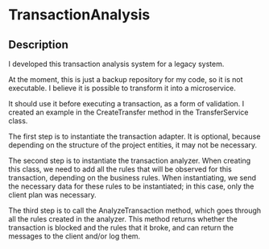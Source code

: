 # TransactionAnalysis
## Description
I developed this transaction analysis system for a legacy system.

At the moment, this is just a backup repository for my code, so it is not executable. I believe it is possible to transform it into a microservice.

It should use it before executing a transaction, as a form of validation. I created an example in the CreateTransfer method in the TransferService class.

The first step is to instantiate the transaction adapter. It is optional, because depending on the structure of the project entities, it may not be necessary.

The second step is to instantiate the transaction analyzer. When creating this class, we need to add all the rules that will be observed for this transaction, depending on the business rules. When instantiating, we send the necessary data for these rules to be instantiated; in this case, only the client plan was necessary.

The third step is to call the AnalyzeTransaction method, which goes through all the rules created in the analyzer. This method returns whether the transaction is blocked and the rules that it broke, and can return the messages to the client and/or log them.
